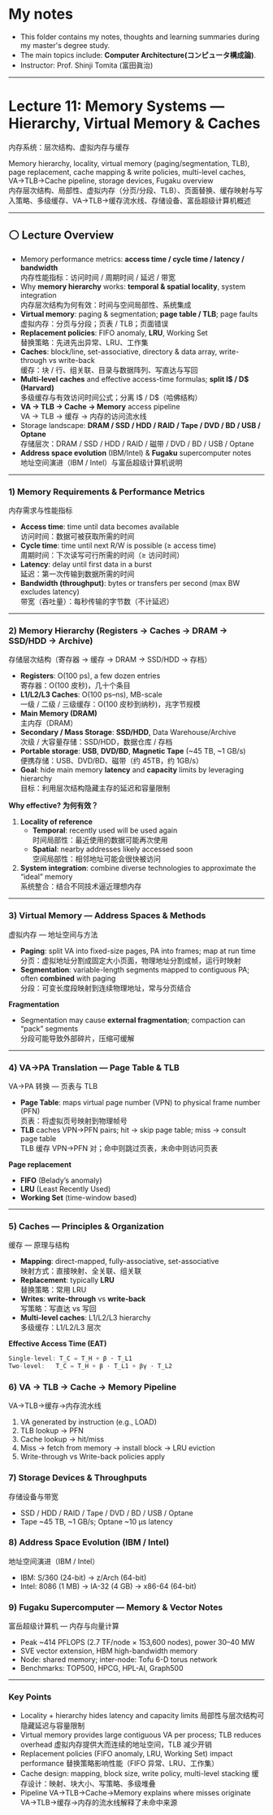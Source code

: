 # My notes
- This folder contains my notes, thoughts and learning summaries during my master's degree study.  
- The main topics include: **Computer Architecture(コンピュータ構成論)**.  
- Instructor: Prof. Shinji Tomita (富田眞治)  

---

# Lecture 11: Memory Systems — Hierarchy, Virtual Memory & Caches  <br/>
内存系统：层次结构、虚拟内存与缓存

Memory hierarchy, locality, virtual memory (paging/segmentation, TLB), page replacement, cache mapping & write policies, multi-level caches, VA→TLB→Cache pipeline, storage devices, Fugaku overview  
内存层次结构、局部性、虚拟内存（分页/分段、TLB）、页面替换、缓存映射与写入策略、多级缓存、VA→TLB→缓存流水线、存储设备、富岳超级计算机概述  

---

## ⚪ Lecture Overview 
- Memory performance metrics: **access time / cycle time / latency / bandwidth**  
  内存性能指标：访问时间 / 周期时间 / 延迟 / 带宽  
- Why **memory hierarchy** works: **temporal & spatial locality**, system integration  
  内存层次结构为何有效：时间与空间局部性、系统集成  
- **Virtual memory**: paging & segmentation; **page table / TLB**; page faults  
  虚拟内存：分页与分段；页表 / TLB；页面错误  
- **Replacement policies**: FIFO anomaly, **LRU**, Working Set  
  替换策略：先进先出异常、LRU、工作集  
- **Caches**: block/line, set-associative, directory & data array, write-through vs write-back  
  缓存：块 / 行、组关联、目录与数据阵列、写直达与写回  
- **Multi-level caches** and effective access-time formulas; **split I$ / D$ (Harvard)**  
  多级缓存与有效访问时间公式；分离 I$ / D$（哈佛结构）  
- **VA → TLB → Cache → Memory** access pipeline  
  VA → TLB → 缓存 → 内存的访问流水线  
- Storage landscape: **DRAM / SSD / HDD / RAID / Tape / DVD / BD / USB / Optane**  
  存储层次：DRAM / SSD / HDD / RAID / 磁带 / DVD / BD / USB / Optane  
- **Address space evolution** (IBM/Intel) & **Fugaku** supercomputer notes  
  地址空间演进（IBM / Intel）与富岳超级计算机说明  

---

### 1) Memory Requirements & Performance Metrics  
内存需求与性能指标
- **Access time**: time until data becomes available  
  访问时间：数据可被获取所需的时间  
- **Cycle time**: time until next R/W is possible (≥ access time)  
  周期时间：下次读写可行所需的时间（≥ 访问时间）  
- **Latency**: delay until first data in a burst  
  延迟：第一次传输到数据所需的时间  
- **Bandwidth (throughput)**: bytes or transfers per second (max BW excludes latency)  
  带宽（吞吐量）：每秒传输的字节数（不计延迟）  

---

### 2) Memory Hierarchy (Registers → Caches → DRAM → SSD/HDD → Archive)  
存储层次结构（寄存器 → 缓存 → DRAM → SSD/HDD → 存档）
- **Registers**: O(100 ps), a few dozen entries  
  寄存器：O(100 皮秒)，几十个条目  
- **L1/L2/L3 Caches**: O(100 ps–ns), MB-scale  
  一级 / 二级 / 三级缓存：O(100 皮秒到纳秒)，兆字节规模  
- **Main Memory (DRAM)**  
  主内存（DRAM）  
- **Secondary / Mass Storage**: **SSD/HDD**, Data Warehouse/Archive  
  次级 / 大容量存储：SSD/HDD，数据仓库 / 存档  
- **Portable storage**: **USB**, **DVD/BD**, **Magnetic Tape** (~45 TB, ~1 GB/s)  
  便携存储：USB、DVD/BD、磁带（约 45TB，约 1GB/s）  
- **Goal**: hide main memory **latency** and **capacity** limits by leveraging hierarchy  
  目标：利用层次结构隐藏主存的延迟和容量限制  

**Why effective? 为何有效？**  
1) **Locality of reference**  
   - **Temporal**: recently used will be used again  
     时间局部性：最近使用的数据可能再次使用  
   - **Spatial**: nearby addresses likely accessed soon  
     空间局部性：相邻地址可能会很快被访问  
2) **System integration**: combine diverse technologies to approximate the “ideal” memory  
   系统整合：结合不同技术逼近理想内存  

---

### 3) Virtual Memory — Address Spaces & Methods  
虚拟内存 — 地址空间与方法
- **Paging**: split VA into fixed-size pages, PA into frames; map at run time  
  分页：虚拟地址分割成固定大小页面，物理地址分割成帧，运行时映射  
- **Segmentation**: variable-length segments mapped to contiguous PA; often **combined** with paging  
  分段：可变长度段映射到连续物理地址，常与分页结合  

**Fragmentation**  
- Segmentation may cause **external fragmentation**; compaction can “pack” segments  
  分段可能导致外部碎片，压缩可缓解  

---

### 4) VA→PA Translation — Page Table & TLB  
VA→PA 转换 — 页表与 TLB
- **Page Table**: maps virtual page number (VPN) to physical frame number (PFN)  
  页表：将虚拟页号映射到物理帧号  
- **TLB** caches VPN→PFN pairs; hit → skip page table; miss → consult page table  
  TLB 缓存 VPN→PFN 对；命中则跳过页表，未命中则访问页表  

**Page replacement**  
- **FIFO** (Belady’s anomaly)  
- **LRU** (Least Recently Used)  
- **Working Set** (time-window based)  

---

### 5) Caches — Principles & Organization  
缓存 — 原理与结构
- **Mapping**: direct-mapped, fully-associative, set-associative  
  映射方式：直接映射、全关联、组关联  
- **Replacement**: typically **LRU**  
  替换策略：常用 LRU  
- **Writes**: **write-through** vs **write-back**  
  写策略：写直达 vs 写回  
- **Multi-level caches**: L1/L2/L3 hierarchy  
  多级缓存：L1/L2/L3 层次  

**Effective Access Time (EAT)**  
```c
Single-level: T_C = T_H + β · T_L1
Two-level:   T_C = T_H + β · T_L1 + βγ · T_L2
```

### 6) VA → TLB → Cache → Memory Pipeline
VA→TLB→缓存→内存流水线
1. VA generated by instruction (e.g., LOAD)
2. TLB lookup → PFN
3. Cache lookup → hit/miss
4. Miss → fetch from memory → install block → LRU eviction
5. Write-through vs Write-back policies apply

### 7) Storage Devices & Throughputs
存储设备与带宽
- SSD / HDD / RAID / Tape / DVD / BD / USB / Optane
- Tape ~45 TB, ~1 GB/s; Optane ~10 μs latency

### 8) Address Space Evolution (IBM / Intel)
地址空间演进（IBM / Intel）
- IBM: S/360 (24-bit) → z/Arch (64-bit)
- Intel: 8086 (1 MB) → IA-32 (4 GB) → x86-64 (64-bit)

### 9) Fugaku Supercomputer — Memory & Vector Notes
富岳超级计算机 — 内存与向量计算
- Peak ~414 PFLOPS (2.7 TF/node × 153,600 nodes), power 30–40 MW
- SVE vector extension, HBM high-bandwidth memory
- Node: shared memory; inter-node: Tofu 6-D torus network
- Benchmarks: TOP500, HPCG, HPL-AI, Graph500

---
### Key Points
- Locality + hierarchy hides latency and capacity limits
局部性与层次结构可隐藏延迟与容量限制
- Virtual memory provides large contiguous VA per process; TLB reduces overhead
虚拟内存提供大而连续的地址空间，TLB 减少开销
- Replacement policies (FIFO anomaly, LRU, Working Set) impact performance
替换策略影响性能（FIFO 异常、LRU、工作集）
- Cache design: mapping, block size, write policy, multi-level stacking
缓存设计：映射、块大小、写策略、多级堆叠
- Pipeline VA→TLB→Cache→Memory explains where misses originate
VA→TLB→缓存→内存的流水线解释了未命中来源

